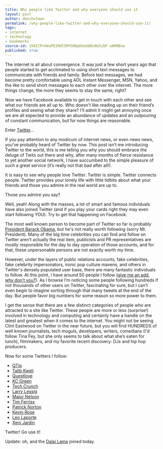 ```yaml
---
title: Why people like Twitter and why everyone should use it
layout: post
author: dmschulman
permalink: /why-people-like-twitter-and-why-everyone-should-use-it/
tags:
- internet
- technology
- bookmarks
source-id: 1k8ICPvVmuPE2HUlSMYSR8pDUaGQ0cNG5ibF-uAM9Bvw
published: true
---
```

The internet is all about convergence. It was just a few short years ago that people started to get acclimated to using short text messages to communicate with friends and family. Before text messages, we had become pretty comfortable using AOL Instant Messenger, MSN, Yahoo, and the like to send short messages to each other over the internet. The more things change, the more they seems to stay the same, right?

Now we have Facebook available to get in touch with each other and see what our friends are all up to. Who doesn't like reading up on their friend’s profiles and seeing what they share? I’ll admit it might get annoying once we are all expected to provide an abundance of updates and an outpouring of constant communication, but for now things are reasonable.

Enter [Twitter](http://www.twitter.com)…

If you pay attention to any modicum of internet news, or even news news, you've probably heard of Twitter by now. This post isn’t me introducing Twitter to the world, this is me telling you why you should embrace the deluge of Twits out there and why, after many months of fierce resistance to yet another social network, I have succumbed to the simple pleasure of such a great service (it’s really not that bad after all!).

It is easy to see why people love Twitter. Twitter is simple. Twitter connects people. Twitter provides your lonely life with little tidbits about what your friends and those you admire in the real world are up to.

Those you admire you say?

Well, yeah! Along with the masses, a lot of smart and famous individuals have also joined Twitter (and if you play your cards right they may even start following YOU). Try to get that happening on Facebook.

The most well known person to become part of Twitter so far is probably [President Barack Obama](https://twitter.com/barackobama), but he's not really worth following (sorry Mr. President). Many of the big time celebrities you can find and follow on Twitter aren’t actually the real item, publicists and PR representatives are mostly responsible for the day to day operation of those accounts, and for that, these unpersonable persons are not exactly worth my time.

However, under the layers of public relations accounts, fake celebrities, fake celebrity impersonators, ironic pop culture mavens, and others in Twitter's densely populated user base, there are many fantastic individuals to follow. At this point, I have around 50 people I follow ([give me an add, why don’t you?](https://twitter.com/dmschulman)). As I browse I’m noticing some people following hundreds if not thousands of other users on Twitter, fascinating for sure, but I can’t even begin to imagine sorting through that many tweets at the end of the day. But people favor big numbers for some reason so more power to them.

I get the sense that there are a few distinct categories of people who are attracted to a site like Twitter. These people are more or less (surprise!) involved in technology and computing and certainly have a handle on the latest and greatest when it comes to the internet. You might not be seeing Clint Eastwood on Twitter in the near future, but you will find HUNDREDS of well known journalists, tech moguls, developers, writers, comedians (I'd follow Tina Fey, but she only seems to talk about what she’s eaten for lunch), filmmakers, and my favorite recent discovery: DJs and hip hop producers.

Now for some Twitters I follow:
* [QTip](https://twitter.com/QtipTheAbstract)
* [Talib Kweli](https://twitter.com/TalibKweli)
* [Questlove](https://twitter.com/questlove)
* [KC Green](https://twitter.com/kcgreenn)
* [Tech Crunch](https://twitter.com/TechCrunch)
* [Larry Lessig](https://twitter.com/LarryLessig)
* [Major Nelson](https://twitter.com/majornelson)
* [Tim Ferriss](https://twitter.com/tferriss)
* [Patrick Norton](https://twitter.com/patricknorton)
* [Kevin Rose](https://twitter.com/kevinrose)
* [Leo Laporte](https://twitter.com/leolaporte)
* [Xeni Jardin](https://twitter.com/xeni)

Twitter! Go use it!

Update: oh, and the [Dalai Lama](https://twitter.com/DalaiLama) joined today.

